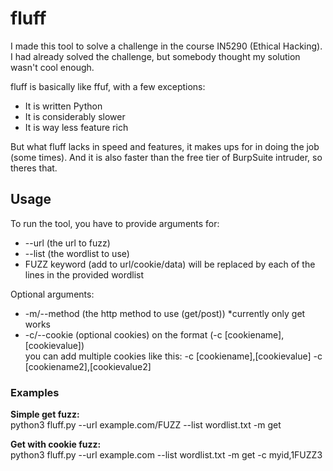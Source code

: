 # fluff

I made this tool to solve a challenge in the course IN5290 (Ethical Hacking).  
I had already solved the challenge, but somebody thought my solution wasn't cool enough.

fluff is basically like ffuf, with a few exceptions:  
- It is written Python  
- It is considerably slower  
- It is way less feature rich  

But what fluff lacks in speed and features, it makes ups for in doing the job (some times).
And it is also faster than the free tier of BurpSuite intruder, so theres that.

## Usage  
To run the tool, you have to provide arguments for:  
- --url (the url to fuzz)
- --list (the wordlist to use)
- FUZZ keyword (add to url/cookie/data) will be replaced by each of the lines in the provided wordlist  

Optional arguments:  
- -m/--method (the http method to use (get/post)) *currently only get works
- -c/--cookie (optional cookies) on the format (-c [cookiename],[cookievalue])  
you can add multiple cookies like this: -c [cookiename],[cookievalue] -c [cookiename2],[cookievalue2]

### Examples
**Simple get fuzz:**  
python3 fluff.py --url example.com/FUZZ --list wordlist.txt -m get

**Get with cookie fuzz:**  
python3 fluff.py --url example.com --list wordlist.txt -m get -c myid,1FUZZ3
